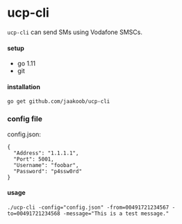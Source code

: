 # ucp-cli

`ucp-cli` can send SMs using Vodafone SMSCs.

#### setup
- go 1.11
- git

#### installation
```
go get github.com/jaakoob/ucp-cli
```

### config file

config.json:
```
{
  "Address": "1.1.1.1",
  "Port": 5001,
  "Username": "foobar",
  "Password": "p4ssw0rd"
}
```

#### usage
```
./ucp-cli -config="config.json" -from=00491721234567 -to=00491721234568 -message="This is a test message."
```
